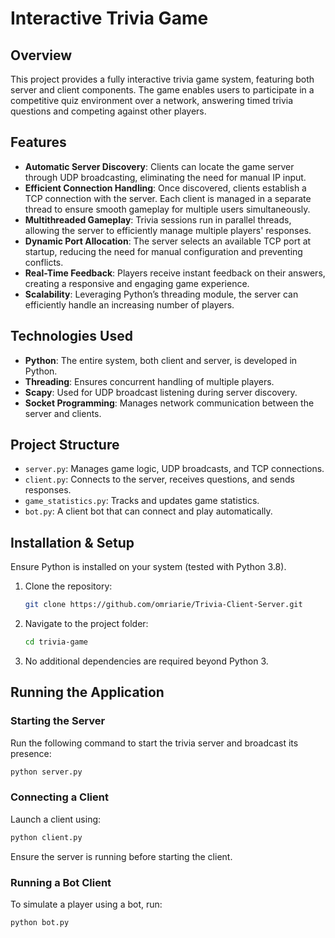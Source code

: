 # Interactive Trivia Game

## Overview

This project provides a fully interactive trivia game system, featuring both server and client components. The game enables users to participate in a competitive quiz environment over a network, answering timed trivia questions and competing against other players.

## Features

- **Automatic Server Discovery**: Clients can locate the game server through UDP broadcasting, eliminating the need for manual IP input.
- **Efficient Connection Handling**: Once discovered, clients establish a TCP connection with the server. Each client is managed in a separate thread to ensure smooth gameplay for multiple users simultaneously.
- **Multithreaded Gameplay**: Trivia sessions run in parallel threads, allowing the server to efficiently manage multiple players' responses.
- **Dynamic Port Allocation**: The server selects an available TCP port at startup, reducing the need for manual configuration and preventing conflicts.
- **Real-Time Feedback**: Players receive instant feedback on their answers, creating a responsive and engaging game experience.
- **Scalability**: Leveraging Python’s threading module, the server can efficiently handle an increasing number of players.

## Technologies Used

- **Python**: The entire system, both client and server, is developed in Python.
- **Threading**: Ensures concurrent handling of multiple players.
- **Scapy**: Used for UDP broadcast listening during server discovery.
- **Socket Programming**: Manages network communication between the server and clients.

## Project Structure

- `server.py`: Manages game logic, UDP broadcasts, and TCP connections.
- `client.py`: Connects to the server, receives questions, and sends responses.
- `game_statistics.py`: Tracks and updates game statistics.
- `bot.py`: A client bot that can connect and play automatically.

## Installation & Setup

Ensure Python is installed on your system (tested with Python 3.8).

1. Clone the repository:
   ```bash
   git clone https://github.com/omriarie/Trivia-Client-Server.git
   ```
2. Navigate to the project folder:
   ```bash
   cd trivia-game
   ```
3. No additional dependencies are required beyond Python 3.

## Running the Application

### Starting the Server
Run the following command to start the trivia server and broadcast its presence:
   ```bash
   python server.py
   ```

### Connecting a Client
Launch a client using:
   ```bash
   python client.py
   ```
Ensure the server is running before starting the client.

### Running a Bot Client
To simulate a player using a bot, run:
   ```bash
   python bot.py
   ```
